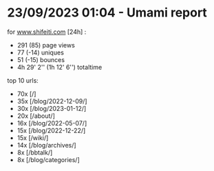 # 23/09/2023 01:04 - Umami report
for www.shifeiti.com [24h] :

 - 291 (85) page views
 - 77 (-14) uniques
 - 51 (-15) bounces
 - 4h 29' 2'' (1h 12' 6'') totaltime


top 10 urls:
 - 70x [/]
 - 35x [/blog/2022-12-09/]
 - 30x [/blog/2023-01-12/]
 - 20x [/about/]
 - 16x [/blog/2022-05-07/]
 - 15x [/blog/2022-12-22/]
 - 15x [/wiki/]
 - 14x [/blog/archives/]
 - 8x [/bbtalk/]
 - 8x [/blog/categories/]


